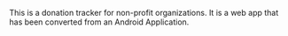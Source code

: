 This is a donation tracker for non-profit organizations. 
It is a web app that has been converted from an Android Application. 

